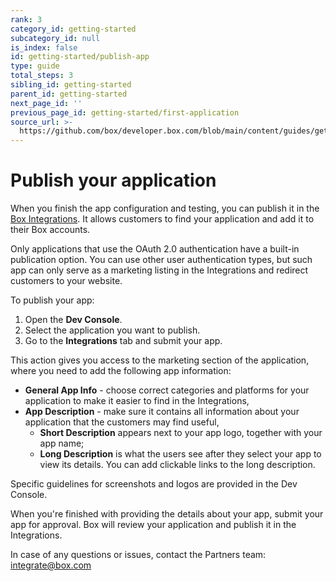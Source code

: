 ```yaml
---
rank: 3
category_id: getting-started
subcategory_id: null
is_index: false
id: getting-started/publish-app
type: guide
total_steps: 3
sibling_id: getting-started
parent_id: getting-started
next_page_id: ''
previous_page_id: getting-started/first-application
source_url: >-
  https://github.com/box/developer.box.com/blob/main/content/guides/getting-started/publish-app.md
---
```

# Publish your application

When you finish the app configuration and testing, you can publish
it in the [Box Integrations][integrations]. It allows customers to find
your application and add it to their Box accounts.

<Message type='warning'>

Only applications that use the OAuth 2.0 authentication have a
built-in publication option. You can use other user authentication
types, but such app can only serve as a marketing listing in the
Integrations and redirect customers to your website.

</Message>

To publish your app:

1. Open the **Dev Console**.
2. Select the application you want to publish.
3. Go to the **Integrations** tab and submit your app.

This action gives you access to the marketing section of the
application, where you need to add the following app information:

- **General App Info** - choose correct categories and platforms for your application to make it easier to find in the Integrations,
- **App Description** - make sure it contains all information about your application that the customers may find useful,
    - **Short Description** appears next to your app logo, together with your app name;
    - **Long Description** is what the users see after they select your app to view its details. You can add clickable links to the long description.

<Message type='notice'>

Specific guidelines for screenshots and logos are provided in the Dev
Console.

</Message>

When you're finished with providing the details about your app,
submit your app for approval. Box will review your application
and publish it in the Integrations.

In case of any questions or issues, contact the Partners team:
integrate@box.com

[integrations]: https://cloud.app.box.com/integrations